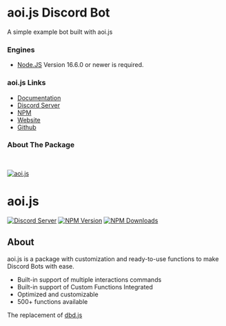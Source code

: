 # aoi.js Discord Bot
A simple example bot built with aoi.js

### Engines
* [Node.JS](https://nodejs.org/) Version 16.6.0 or newer is required.

### aoi.js Links
* [Documentation](https://aoi.leref.ga)
* [Discord Server](https://aoi.js.org/invite)
* [NPM](https://npmjs.com/package/aoi.js)
* [Website](https://aoi.js.org)
* [Github](https://github.com/aoijs/aoi.js)

### About The Package
 <br />
    <p>
    <a href="https://aoi.leref.ga"><img src="https://aoi.js.org/assets/images/aoijs-new.png" alt="aoi.js" /></a>
  </p>

# aoi.js
[![Discord Server](https://img.shields.io/discord/773352845738115102?color=5865F2&logo=discord&logoColor=white)](https://aoi.js.org/invite)
[![NPM Version](https://img.shields.io/npm/v/aoi.js.svg?maxAge=3600)](https://www.npmjs.com/package/aoi.js)
[![NPM Downloads](https://img.shields.io/npm/dt/aoi.js.svg?maxAge=3600)](https://www.npmjs.com/package/aoi.js)

## About
aoi.js is a package with customization and ready-to-use functions to make Discord Bots with ease.

- Built-in support of multiple interactions commands
- Built-in support of Custom Functions Integrated
- Optimized and customizable
- 500+ functions available

The replacement of [dbd.js](https://www.npmjs.com/package/dbd.js)
